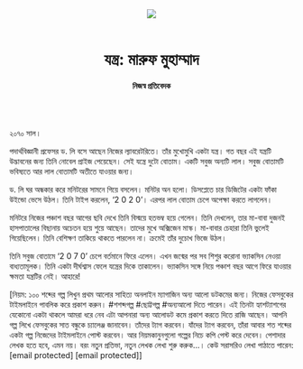<div align=center>
<img src=https://images.prothomalo.com/prothomalo-bangla/2021-01/1d75151c-eff9-4e9f-ac28-aebc4618d00f/palo_bangla_og.png />
<br><br>
<h1>যন্ত্র: মারুফ মুহাম্মাদ</h1> 
<h4>নিজস্ব প্রতিবেদক</h4>
<br><br>
</div>

২০৭০ সাল।

পদার্থবিজ্ঞানী প্রফেসর ড. লি বসে আছেন নিজের ল্যাবরেটরিতে। তাঁর মুখোমুখি একটা যন্ত্র। গত বছর এই যন্ত্রটি উদ্ভাবনের জন্য তিনি নোবেল প্রাইজ পেয়েছেন। সেই যন্ত্রে দুটো বোতাম। একটি সবুজ অন্যটি লাল। সবুজ বোতামটি ভবিষ্যতে আর লাল বোতামটি অতীতে যাওয়ার জন্য।

ড. লি ঘর অন্ধকার করে মনিটরের সামনে গিয়ে বসলেন। মনিটর অন হলো। ডিসপ্লেতে চার ডিজিটের একটা ফাঁকা উইন্ডো ভেসে উঠল। তিনি টাইপ করলেন, ‘2 0 2 0’। এরপর লাল বোতাম চেপে অপেক্ষা করতে লাগলেন।

মনিটরে নিজের পঞ্চাশ বছর আগের ছবি দেখে তিনি বিস্ময়ে হতভম্ব হয়ে গেলেন। তিনি দেখলেন, তার মা-বাবা দুজনই হাসপাতালের বিছানায় অচেতন হয়ে শুয়ে আছেন। তাদের মুখে অক্সিজেন মাস্ক। মা-বাবার চেহারা তিনি ভুলেই গিয়েছিলেন। তিনি বেশিক্ষণ তাকিয়ে থাকতে পারলেন না। ক্রমেই তাঁর দুচোখ ভিজে উঠল।

তিনি সবুজ বোতামে ‘2 0 7 0’ চেপে বর্তমানে ফিরে এলেন। এখন জন্মের পর সব শিশুর করোনা ভ্যাকসিন নেওয়া বাধ্যতামূলক। তিনি একটা দীর্ঘশ্বাস ফেলে যন্ত্রের দিকে তাকালেন। ভ্যাকসিন সঙ্গে নিয়ে পঞ্চাশ বছর আগে ফিরে যাওয়ার ক্ষমতা যন্ত্রটির নেই। আহারে!

[নিয়ম: ১০০ শব্দের গল্প লিখুন প্রথম আলোর সাহিত্য অনলাইন ম্যাগাজিন অন্য আলো ডটকমের জন্য। নিজের ফেসবুকের টাইমলাইনে পাবলিক করে প্রকাশ করুন। #শশব্দগল্প #ছোট্টগল্প #অন্যআলো দিতে পারেন। এই তিনটা হ্যাশট্যাশগের যেকোনো একটা থাকলে আমরা ধরে নেব এটা আপনারা অন্য আলোডট কমে প্রকাশ করতে দিতে রাজি আছেন। আপনি গল্প লিখে ফেসবুকের সাত বন্ধুকে চ্যালেঞ্জ জানাবেন। তাঁদের ট্যাগ করবেন। যাঁদের ট্যাগ করবেন, তাঁরা আবার শত শব্দের একটা গল্প নিজেদের টাইমলাইনে পোস্ট করবেন। আর নিয়মকানুনগুলো গল্পের নিচে কপি পেস্ট করে দেবেন। পেশাদার লেখক হতে হবে, এমন নয়। বরং নতুন প্রতিভা, নতুন লেখক লেখা শুরু করুক...। কেউ সরাসরিও লেখা পাঠাতে পারেন: [email protected] [email protected]]
